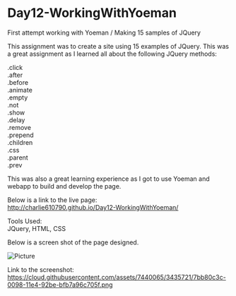 Day12-WorkingWithYoeman
=======================

First attempt working with Yoeman / Making 15 samples of JQuery

This assignment was to create a site using 15 examples of JQuery.  This was a great assignment as I learned all about the following JQuery methods:

.click<BR>
.after<BR>
.before<BR>
.animate<BR>
.empty<BR>
.not<BR>
.show<BR>
.delay<BR>
.remove<BR>
.prepend<BR>
.children<BR>
.css<BR>
.parent<BR>
.prev<BR>

This was also a great learning experience as I got to use Yoeman and webapp to build and develop the page.

Below is a link to the live page:<BR>
http://charlie610790.github.io/Day12-WorkingWithYoeman/

Tools Used:<BR>
JQuery, HTML, CSS<BR>

Below is a screen shot of the page designed.<BR>

![Picture](https://cloud.githubusercontent.com/assets/7440065/3435721/7bb80c3c-0098-11e4-92be-bfb7a96c705f.png)

Link to the screenshot:<BR>
https://cloud.githubusercontent.com/assets/7440065/3435721/7bb80c3c-0098-11e4-92be-bfb7a96c705f.png





